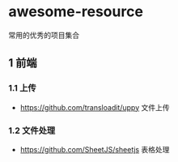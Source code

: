 # awesome-resource
常用的优秀的项目集合

## 1  前端

### 1.1 上传
- https://github.com/transloadit/uppy 文件上传

### 1.2 文件处理
- https://github.com/SheetJS/sheetjs 表格处理
